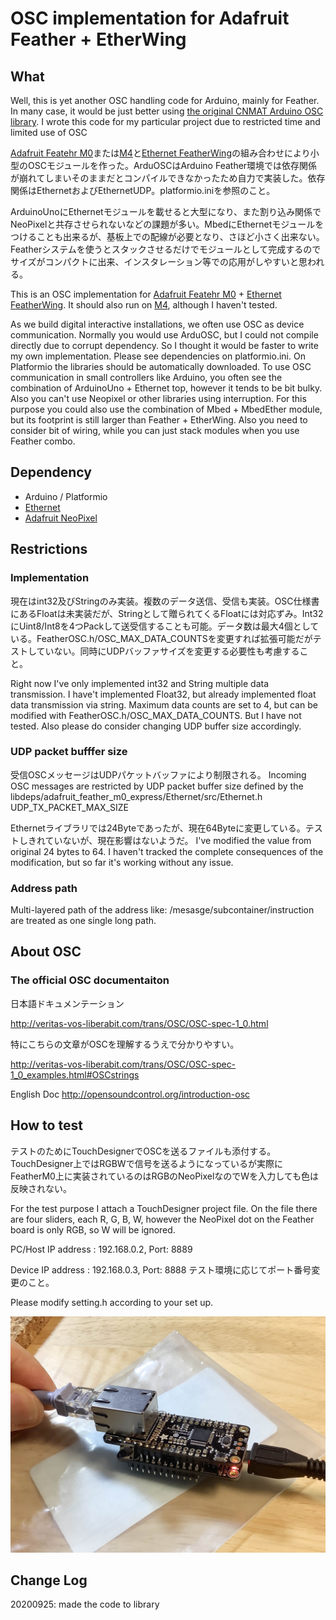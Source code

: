 # OSC implementation for Adafruit Feather + EtherWing
## What
Well, this is yet another OSC handling code for Arduino, mainly for Feather.
In many case, it would be just better using [the original CNMAT Arduino OSC library](https://github.com/CNMAT/OSC). I wrote this code for my particular project due to restricted time and limited use of OSC

[Adafruit Featehr M0](https://learn.adafruit.com/adafruit-feather-m0-express-designed-for-circuit-python-circuitpython)または[M4](https://learn.adafruit.com/adafruit-feather-m4-express-atsamd51)と[Ethernet FeatherWing](https://www.adafruit.com/product/3201)の組み合わせにより小型のOSCモジュールを作った。ArduOSCはArduino Feather環境では依存関係が崩れてしまいそのままだとコンパイルできなかったため自力で実装した。依存関係はEthernetおよびEthernetUDP。platformio.iniを参照のこと。

ArduinoUnoにEthernetモジュールを載せると大型になり、また割り込み関係でNeoPixelと共存させられないなどの課題が多い。MbedにEthernetモジュールをつけることも出来るが、基板上での配線が必要となり、さほど小さく出来ない。Featherシステムを使うとスタックさせるだけでモジュールとして完成するのでサイズがコンパクトに出来、インスタレーション等での応用がしやすいと思われる。

This is an OSC implementation for [Adafruit Featehr M0](https://learn.adafruit.com/adafruit-feather-m0-express-designed-for-circuit-python-circuitpython) + [Ethernet FeatherWing](https://www.adafruit.com/product/3201). It should also run on [M4](https://learn.adafruit.com/adafruit-feather-m4-express-atsamd51), although I haven't tested.

As we build digital interactive installations, we often use OSC as device communication. Normally you would use ArduOSC, but I could not compile directly due to corrupt dependency. So I thought it would be faster to write my own implementation. Please see dependencies on platformio.ini. On Platformio the libraries should be automatically downloaded.
To use OSC communication in small controllers like Arduino, you often see the combination of ArduinoUno + Ethernet top, however it tends to be bit bulky. Also you can't use Neopixel or other libraries using interruption. For this purpose you could also use the combination of Mbed + MbedEther module, but its footprint is still larger than Feather + EtherWing. Also you need to consider bit of wiring, while you can just stack modules when you use Feather combo.

## Dependency
* Arduino / Platformio
* [Ethernet](https://platformio.org/lib/show/872/Ethernet)
* [Adafruit NeoPixel](https://platformio.org/lib/show/28/Adafruit%20NeoPixel)

## Restrictions
### Implementation
現在はint32及びStringのみ実装。複数のデータ送信、受信も実装。OSC仕様書にあるFloatは未実装だが、Stringとして贈られてくるFloatには対応ずみ。Int32にUint8/Int8を4つPackして送受信することも可能。データ数は最大4個としている。FeatherOSC.h/OSC_MAX_DATA_COUNTSを変更すれば拡張可能だがテストしていない。同時にUDPバッファサイズを変更する必要性も考慮すること。

Right now I've only implemented int32 and String multiple data transmission. I have't implemented Float32, but already implemented float data transmission via string. Maximum data counts are set to 4, but can be modified with FeatherOSC.h/OSC_MAX_DATA_COUNTS. But I have not tested. Also please do consider changing UDP buffer size accordingly.

### UDP packet bufffer size
受信OSCメッセージはUDPパケットバッファにより制限される。
Incoming OSC messages are restricted by UDP packet buffer size defined by the libdeps/adafruit_feather_m0_express/Ethernet/src/Ethernet.h
UDP_TX_PACKET_MAX_SIZE

Ethernetライブラリでは24Byteであったが、現在64Byteに変更している。テストしきれていないが、現在影響はないようだ。
I've modified the value from original 24 bytes to 64. I haven't tracked the complete consequences of the modification, but so far it's working without any issue.

### Address path
Multi-layered path of the address like: /mesasge/subcontainer/instruction are treated as one single long path.

## About OSC
### The official OSC documentaiton
日本語ドキュメンテーション

http://veritas-vos-liberabit.com/trans/OSC/OSC-spec-1_0.html

特にこちらの文章がOSCを理解するうえで分かりやすい。

http://veritas-vos-liberabit.com/trans/OSC/OSC-spec-1_0_examples.html#OSCstrings

English Doc
http://opensoundcontrol.org/introduction-osc

## How to test
テストのためにTouchDesignerでOSCを送るファイルも添付する。TouchDesigner上ではRGBWで信号を送るようになっているが実際にFeatherM0上に実装されているのはRGBのNeoPixelなのでWを入力しても色は反映されない。

For the test purpose I attach a TouchDesigner project file. On the file there are four sliders, each R, G, B, W, however the NeoPixel dot on the Feather board is only RGB, so W will be ignored.

PC/Host IP address : 192.168.0.2, Port: 8889

Device IP address : 192.168.0.3, Port: 8888
テスト環境に応じてポート番号変更のこと。

Please modify setting.h according to your set up.

![Set up](https://github.com/1-10/featherM0_OSC/blob/master/IMG_1233e.jpg?raw=true)

## Change Log
20200925: made the code to library